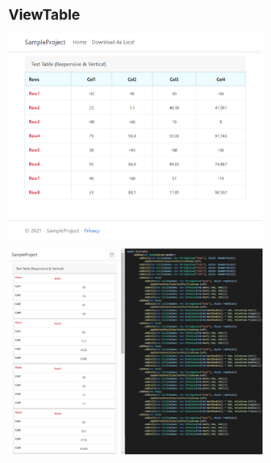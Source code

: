 # ViewTable

![Sample project screenshot](https://raw.githubusercontent.com/W4TR1X/ViewTable/master/resources/preview.png)

![Sample project screenshot2](https://raw.githubusercontent.com/W4TR1X/ViewTable/master/resources/preview2.png)
